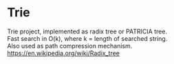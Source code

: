 # Trie
Trie project, implemented as radix tree or PATRICIA tree.<br />
Fast search in O(k), where k = length of searched string.<br />
Also used as path compression mechanism.<br />
<a href="https://en.wikipedia.org/wiki/Radix_tree">https://en.wikipedia.org/wiki/Radix_tree</a>

